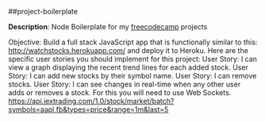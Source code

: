 ##project-boilerplate

**Description**: Node Boilerplate for my [freecodecamp](http://www.freecodecamp.com "freecodecamp") projects

Objective: Build a full stack JavaScript app that is functionally similar to this: http://watchstocks.herokuapp.com/ and deploy it to Heroku.
Here are the specific user stories you should implement for this project:
User Story: I can view a graph displaying the recent trend lines for each added stock.
User Story: I can add new stocks by their symbol name.
User Story: I can remove stocks.
User Story: I can see changes in real-time when any other user adds or removes a stock. For this you will need to use Web Sockets.
https://api.iextrading.com/1.0/stock/market/batch?symbols=aapl,fb&types=price&range=1m&last=5